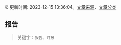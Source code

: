 :alarm_clock: 更新时间: 2023-12-15 13:36:04。[文章来源](/README.md)、[文章分类](/TAGS.md)

## 报告


> 关键字：`报告`、`月报`




